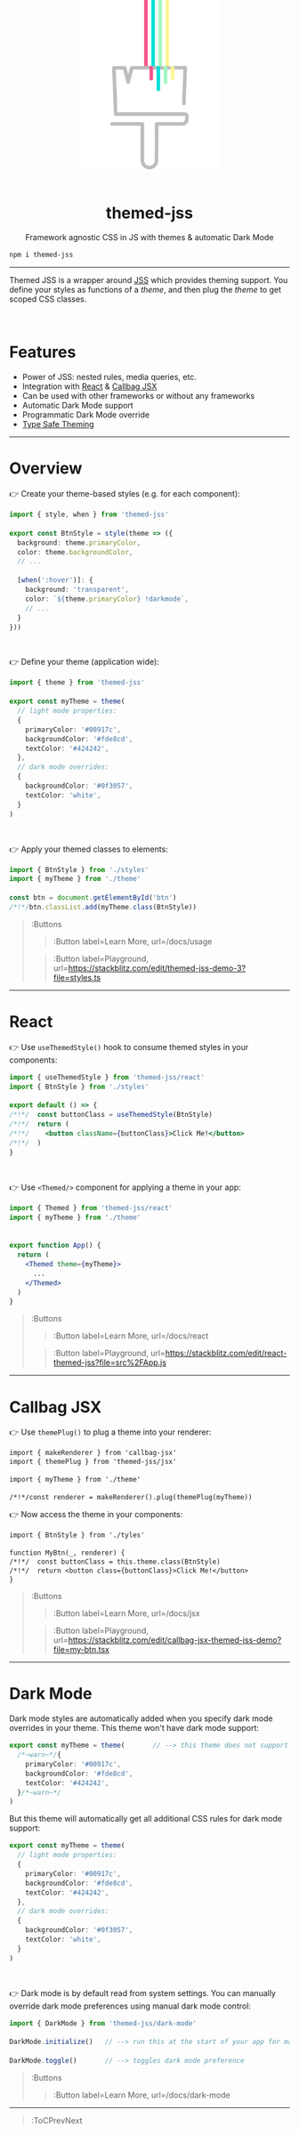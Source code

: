 <div align="center">
  <img src="/docs/assets/themed-jss-long.svg" width="256" style="margin-top: -96px">
  <br><br>
  <h1 skip-title>themed-jss</h1>
  <p>Framework agnostic CSS in JS with themes & automatic Dark Mode</p>
</div>


```bash
npm i themed-jss
```

---

Themed JSS is a wrapper around [JSS](https://cssinjs.org) which provides theming support. You define
your styles as functions of a _theme_, and then plug the _theme_ to get scoped CSS classes.

<br>

# Features

- Power of JSS: nested rules, media queries, etc.
- Integration with [React](https://reactjs.org/) & [Callbag JSX](https://loreanvictor.github.io/callbag-jsx/)
- Can be used with other frameworks or without any frameworks
- Automatic Dark Mode support
- Programmatic Dark Mode override
- [Type Safe Theming](https://github.com/loreanvictor/themed-jss/#type-safety)

---

# Overview

👉 Create your theme-based styles (e.g. for each component):

```ts | styles.ts
import { style, when } from 'themed-jss'

export const BtnStyle = style(theme => ({
  background: theme.primaryColor,
  color: theme.backgroundColor,
  // ...

  [when(':hover')]: {
    background: 'transparent',
    color: `${theme.primaryColor} !darkmode`,
    // ...
  }
}))
```

<br>

👉 Define your theme (application wide):

```ts | theme.ts
import { theme } from 'themed-jss'

export const myTheme = theme(
  // light mode properties:
  {
    primaryColor: '#00917c',
    backgroundColor: '#fde8cd',
    textColor: '#424242',
  },
  // dark mode overrides:
  {
    backgroundColor: '#0f3057',
    textColor: 'white',
  }
)
```

<br>

👉 Apply your themed classes to elements:

```ts | index.ts
import { BtnStyle } from './styles'
import { myTheme } from './theme'

const btn = document.getElementById('btn')
/*!*/btn.classList.add(myTheme.class(BtnStyle))
```

> :Buttons
> > :Button label=Learn More, url=/docs/usage
>
> > :Button label=Playground, url=https://stackblitz.com/edit/themed-jss-demo-3?file=styles.ts

---

# React

👉 Use `useThemedStyle()` hook to consume themed styles in your components:

```jsx
import { useThemedStyle } from 'themed-jss/react'
import { BtnStyle } from './styles'

export default () => {
/*!*/  const buttonClass = useThemedStyle(BtnStyle)
/*!*/  return (
/*!*/    <button className={buttonClass}>Click Me!</button>
/*!*/  )
}
```

<br>

👉 Use `<Themed/>` component for applying a theme in your app:

```jsx
import { Themed } from 'themed-jss/react'
import { myTheme } from './theme'


export function App() {
  return (
    <Themed theme={myTheme}>
      ...
    </Themed>
  )
}
```

> :Buttons
> > :Button label=Learn More, url=/docs/react
>
> > :Button label=Playground, url=https://stackblitz.com/edit/react-themed-jss?file=src%2FApp.js

---

# Callbag JSX

👉 Use `themePlug()` to plug a theme into your renderer:

```tsx
import { makeRenderer } from 'callbag-jsx'
import { themePlug } from 'themed-jss/jsx'

import { myTheme } from './theme'

/*!*/const renderer = makeRenderer().plug(themePlug(myTheme))
```

👉 Now access the theme in your components:

```tsx
import { BtnStyle } from './tyles'

function MyBtn(_, renderer) {
/*!*/  const buttonClass = this.theme.class(BtnStyle)
/*!*/  return <button class={buttonClass}>Click Me!</button>
}
```

> :Buttons
> > :Button label=Learn More, url=/docs/jsx
>
> > :Button label=Playground, url=https://stackblitz.com/edit/callbag-jsx-themed-jss-demo?file=my-btn.tsx

---

# Dark Mode

Dark mode styles are automatically added when you specify dark mode overrides in your theme. This theme
won't have dark mode support:
```ts
export const myTheme = theme(       // --> this theme does not support dark mode
  /*~warn~*/{
    primaryColor: '#00917c',
    backgroundColor: '#fde8cd',
    textColor: '#424242',
  }/*~warn~*/
)
```
But this theme will automatically get all additional CSS rules for dark mode support:
```ts
export const myTheme = theme(
  // light mode properties:
  {
    primaryColor: '#00917c',
    backgroundColor: '#fde8cd',
    textColor: '#424242',
  },
  // dark mode overrides:
  {
    backgroundColor: '#0f3057',
    textColor: 'white',
  }
)
```

<br>

👉 Dark mode is by default read from system settings. You can manually override dark mode preferences
using manual dark mode control:

```js
import { DarkMode } from 'themed-jss/dark-mode'

DarkMode.initialize()   // --> run this at the start of your app for manual dark mode control

DarkMode.toggle()       // --> toggles dark mode preference
```

> :Buttons
> > :Button label=Learn More, url=/docs/dark-mode

---

> :ToCPrevNext